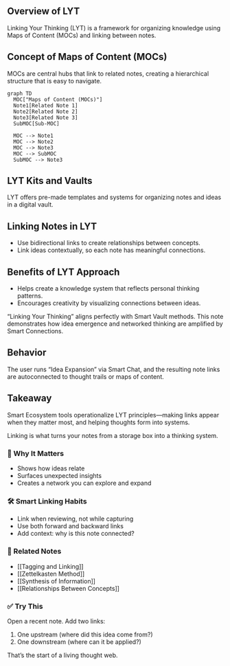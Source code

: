 ## Overview of LYT
Linking Your Thinking (LYT) is a framework for organizing knowledge using Maps of Content (MOCs) and linking between notes.

## Concept of Maps of Content (MOCs)
MOCs are central hubs that link to related notes, creating a hierarchical structure that is easy to navigate.

```mermaid
graph TD
  MOC["Maps of Content (MOCs)"]
  Note1[Related Note 1]
  Note2[Related Note 2]
  Note3[Related Note 3]
  SubMOC[Sub-MOC]

  MOC --> Note1
  MOC --> Note2
  MOC --> Note3
  MOC --> SubMOC
  SubMOC --> Note3
```
## LYT Kits and Vaults
LYT offers pre-made templates and systems for organizing notes and ideas in a digital vault.

## Linking Notes in LYT
- Use bidirectional links to create relationships between concepts.
- Link ideas contextually, so each note has meaningful connections.

## Benefits of LYT Approach
- Helps create a knowledge system that reflects personal thinking patterns.
- Encourages creativity by visualizing connections between ideas.


“Linking Your Thinking” aligns perfectly with Smart Vault methods. This note demonstrates how idea emergence and networked thinking are amplified by Smart Connections.

## Behavior
The user runs “Idea Expansion” via Smart Chat, and the resulting note links are autoconnected to thought trails or maps of content.

## Takeaway
Smart Ecosystem tools operationalize LYT principles—making links appear when they matter most, and helping thoughts form into systems.


Linking is what turns your notes from a storage box into a thinking system.

### 🧠 Why It Matters
- Shows how ideas relate
- Surfaces unexpected insights
- Creates a network you can explore and expand

### 🛠️ Smart Linking Habits
- Link when reviewing, not while capturing
- Use both forward and backward links
- Add context: why is this note connected?

### 🔗 Related Notes
- [[Tagging and Linking]]
- [[Zettelkasten Method]]
- [[Synthesis of Information]]
- [[Relationships Between Concepts]]

### ✅ Try This
Open a recent note. Add two links:
1. One upstream (where did this idea come from?)
2. One downstream (where can it be applied?)

That’s the start of a living thought web.


